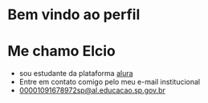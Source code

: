 # Bem vindo ao perfil
# Me chamo Elcio
- sou estudante da plataforma [alura](https://alura.com.br)
- Entre em contato comigo pelo meu e-mail institucional
- 00001091678972sp@al.educacao.sp.gov.br
